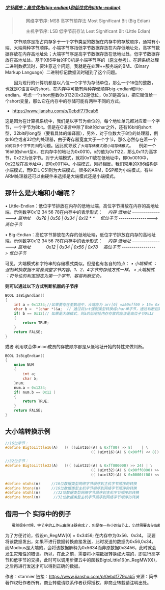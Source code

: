 ##### [字节顺序：高位优先(big-endian)和低位优先(little-endian)](https://www.cnblogs.com/dreign/p/3487956.html)

> 　　网络字节序: MSB 高字节前存法 Most Significant Bit  (Big Edian) 
>
> 　　主机字节序: LSB 低字节前存法 Lest Significant Bit (Little Edian) 

　　字节顺序是指占内存多于一个字节类型的数据在内存中的存放顺序，通常有小端、大端两种字节顺序。小端字节序指低字节数据存放在内存低地址处，高字节数据存放在内存高地址处；大端字节序是高字节数据存放在低地址处，低字节数据存放在高地址处。基于X86平台的PC机是小端字节序的（[原文参考](http://www.cppblog.com/aaxron/archive/2011/02/28/140786.html)）。在跨系统处理二进制数据流时，要注意这个问题。我就是在处理++服务端的BML（Binary Markup Language）二进制标记数据流时碰到了这个问题。

　　因为现行的计算机都是以八位一个字节为存储单位，那么一个16位的整数，也就是C语言中的short，在内存中可能有两种存储顺序big-endian和litte-endian。考虑一个short整数0x3132(0x32是低位，0x31是高位)，把它赋值给一个short变量，那么它在内存中的存储可能有两种不同的方式。

- https://www.jianshu.com/p/0ebdf779cab5

这是因为在计算机系统中，我们是以字节为单位的，每个地址单元都对应着一个字节，一个字节为8bit。但是在C语言中除了8bit的char之外，还有16bit的short型，32bit的long型（要看具体的编译器），另外，对于位数大于8位的处理器，例如16位或者32位的处理器，由于寄存器宽度大于一个字节，那么必然存在着一个`如何将多个字节安排`的问题。因此就导致了`大端存储模式`和`小端存储模式`。
  例如一个16bit的short型x，在内存中的地址为0x0010，x的值为0x1122，那么0x11为高字节，0x22为低字节。对于大端模式，就将0x11放在低地址中，即0x0010中，0x22放在高地址中，即0x0011中。小端模式，刚好相反。我们常用的X86结构是小端模式，而KEIL C51则为大端模式。很多的ARM，DSP都为小端模式。有些ARM处理器还可以由硬件来选择是大端模式还是小端模式。

## **那什么是大端和小端呢？**

• Little-Endian：低位字节排放在内存的低地址端，高位字节排放在内存的高地址端。示例数字0x12 34 56 78在内存中的表示形式：
  *内存  低地址 -----------------> 高地址*
  *0x78  |  0x56  |  0x34  |  0x12 \*
\*  低位子节 -----------------> 高位子节*

• Big-Endian：高位字节排放在内存的低地址端，低位字节排放在内存的高地址端。示例数字0x12 34 56 78在内存中的表示形式：
  *内存  低地址 -----------------> 高地址*
      *0x12  |  0x34  |  0x56  |  0x78*
  *高位子节 -----------------> 低位子节*

可见，大端模式和字符串的存储模式类似。但是也有各自的特点：
 *• 小端模式 ：强制转换数据不需要调整字节内容，1、2、4字节的存储方式一样。
 • 大端模式 ：符号位的判定固定为第一个字节，容易判断正负。*

**则可以通过以下方式判断机器的子节序**



```objectivec
BOOL IsBigEndian()
{
    int a = 0x1234;//如果要存在至数组中，大端应为 arr[0] =a&0xff00 > 16= 0x12,arr[1]=a&0xff=0x34;
    char b =  *(char *)&a;  // 通过将int强制类型转换成char单字节，通过判断起始存储位置。即等于 取b等于a的低地址部分;
    if( b == 0x12)// 如果是大端模式，则a的低地址内存存放的应该是高位子节0x12
    {
        return TRUE;
    }
    return FALSE;
} 
```

或者 利用联合体union成员的存放顺序都是从低地址开始的特性来做判断。



```objectivec
BOOL IsBigEndian()
{
    union NUM
    {
        int a;
        char b;
    }num;
    num.a = 0x1234;
    if( num.b == 0x12 )
    {
        return TRUE;
    }
    return FALSE;
}
```

## 大小端转换示例



```cpp
//16位字节：
#define BigtoLittle16(A)   (( ((uint16)(A) & 0xff00) >> 8)    | \
                                       (( (uint16)(A) & 0x00ff) << 8))

//32位子节：
#define BigtoLittle32(A)   ((( (uint32)(A) & 0xff000000) >> 24) | \
                                       (( (uint32)(A) & 0x00ff0000) >> 8)   | \
                                       (( (uint32)(A) & 0x0000ff00) << 8)   | \

#define ntohs(n)     //16位数据类型网络字节顺序到主机字节顺序的转换
#define htons(n)     //16位数据类型主机字节顺序到网络字节顺序的转换
#define ntohl(n)      //32位数据类型网络字节顺序到主机字节顺序的转换
#define htonl(n)      //32位数据类型主机字节顺序到网络字节顺序的转换
```

## 借用一个 实际中的例子



```css
   虽然很多时候，字节序的工作已由编译器完成了，但是在一些小的细节上，仍然需要去仔细揣摩考虑，尤其是在以太网通讯、MODBUS通讯、软件移植性方面。这里，举一个MODBUS通讯的例子。在MODBUS中，数据需要组织成数据报文，该报文中的数据都是大端模式，即低地址存高位，高地址存低位。假设有一16位缓冲区m_RegMW[256]，因为是在x86平台上，所以内存中的数据为小端模式：m_RegMW[0].low、m_RegMW[0].high、m_RegMW[1].low、m_RegMW[1].high……
```

为了方便讨论，假设m_RegMW[0] = 0x3456; 在内存中为0x56、0x34。
 现要将该数据发出，如果不进行数据转换直接发送，此时发送的数据为0x56,0x34。而Modbus是大端的，会将该数据解释为0x5634而非原数据0x3456，此时就会发生灾难性的错误。所以，在此之前，需要将小端数据转换成大端的，即进行高字节和低字节的交换，此时可以调用步骤五中的函数BigtoLittle16(m_RegMW[0])，之后再进行发送才可以得到正确的数据。



作者：starmier
链接：https://www.jianshu.com/p/0ebdf779cab5
来源：简书
著作权归作者所有。商业转载请联系作者获得授权，非商业转载请注明出处。